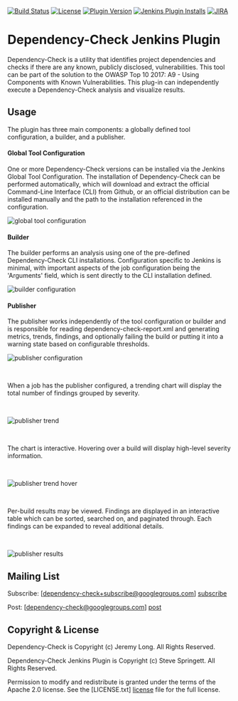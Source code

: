 [![Build Status](https://ci.jenkins.io/buildStatus/icon?job=Plugins/dependency-check-plugin/master)](https://ci.jenkins.io/job/Plugins/job/dependency-check-plugin)
[![License][license-image]][license-url]
[![Plugin Version](https://img.shields.io/jenkins/plugin/v/dependency-check-jenkins-plugin.svg)](https://plugins.jenkins.io/dependency-check-jenkins-plugin)
[![Jenkins Plugin Installs](https://img.shields.io/jenkins/plugin/i/dependency-check-jenkins-plugin.svg?color=blue)](https://plugins.jenkins.io/dependency-check-jenkins-plugin)
[![JIRA](https://img.shields.io/badge/issue_tracker-JIRA-red.svg)](https://issues.jenkins-ci.org/issues/?jql=component%20%3D%20dependency-check-jenkins-plugin)

# Dependency-Check Jenkins Plugin
Dependency-Check is a utility that identifies project dependencies and checks if there are any known, publicly 
disclosed, vulnerabilities. This tool can be part of the solution to the OWASP Top 10 2017: A9 - Using 
Components with Known Vulnerabilities. This plug-in can independently execute a Dependency-Check analysis and 
visualize results.

## Usage
The plugin has three main components: a globally defined tool configuration, a builder, and a publisher.

#### Global Tool Configuration
One or more Dependency-Check versions can be installed via the Jenkins Global Tool Configuration. The installation of Dependency-Check can be performed automatically, which will download and extract the official Command-Line Interface (CLI) from Github, or an official distribution can be installed manually and the path to the installation referenced in the configuration.

![global tool configuration](https://raw.githubusercontent.com/jenkinsci/dependency-check-plugin/master/docs/images/global-tool-configuration.png)

#### Builder
The builder performs an analysis using one of the pre-defined Dependency-Check CLI installations. Configuration specific to Jenkins is minimal, with important aspects of the job configuration being the 'Arguments' field, which is sent directly to the CLI installation defined. 

![builder configuration](https://raw.githubusercontent.com/jenkinsci/dependency-check-plugin/master/docs/images/builder-config.png)

#### Publisher
The publisher works independently of the tool configuration or builder and is responsible for reading dependency-check-report.xml and generating metrics, trends, findings, and optionally failing the build or putting it into a warning state based on configurable thresholds. 

![publisher configuration](https://raw.githubusercontent.com/jenkinsci/dependency-check-plugin/master/docs/images/publisher-config.png)

<p><br></p>

When a job has the publisher configured, a trending chart will display the total number of findings grouped by severity.

<p><br></p>

![publisher trend](https://raw.githubusercontent.com/jenkinsci/dependency-check-plugin/master/docs/images/publisher-trend.png)

<p><br></p>

The chart is interactive. Hovering over a build will display high-level severity information.

<p><br></p>

![publisher trend hover](https://raw.githubusercontent.com/jenkinsci/dependency-check-plugin/master/docs/images/publisher-trend-hover.png)

<p><br></p>

Per-build results may be viewed. Findings are displayed in an interactive table which can be sorted, searched on, and paginated through. Each findings can be expanded to reveal additional details.

<p><br></p>

![publisher results](https://raw.githubusercontent.com/jenkinsci/dependency-check-plugin/master/docs/images/publisher-results-expanded.png)


## Mailing List
Subscribe: [dependency-check+subscribe@googlegroups.com] [subscribe]

Post: [dependency-check@googlegroups.com] [post]

## Copyright & License
Dependency-Check is Copyright (c) Jeremy Long. All Rights Reserved.

Dependency-Check Jenkins Plugin is Copyright (c) Steve Springett. All Rights Reserved.

Permission to modify and redistribute is granted under the terms of the Apache 2.0 license. See the [LICENSE.txt] [license] file for the full license.

  [subscribe]: mailto:dependency-check+subscribe@googlegroups.com
  [post]: mailto:dependency-check@googlegroups.com
  [license]: https://github.com/jenkinsci/dependency-check-plugin/blob/master/LICENSE.txt
  [notices]: https://github.com/jenkinsci/dependency-check-plugin/blob/master/NOTICES.txt
  [license-image]: https://img.shields.io/badge/license-apache%20v2-brightgreen.svg
  [license-url]: https://github.com/jenkinsci/dependency-check-plugin/blob/master/LICENSE.txt
